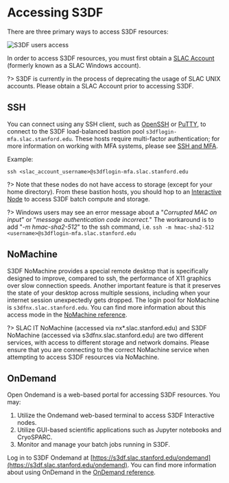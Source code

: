 # Accessing S3DF

There are three primary ways to access S3DF resources:

![S3DF users access](assets/S3DF_users_access.png)

In order to access S3DF resources, you must first obtain a [SLAC Account](accounts.md) (formerly known as a SLAC Windows account).

?> S3DF is currently in the process of deprecating the usage of SLAC UNIX accounts. Please obtain a SLAC Account prior to accessing S3DF.


## SSH

You can connect using any SSH client, such as [OpenSSH](www.openssh.com) or [PuTTY](https://www.chiark.greenend.org.uk/~sgtatham/putty/),
to connect to the S3DF load-balanced bastion pool `s3dflogin-mfa.slac.stanford.edu`.
These hosts require multi-factor authentication; for more information on working with MFA systems,
please see [SSH and MFA](sshmfa_user.md).

Example:
```
ssh <slac_account_username>@s3dflogin-mfa.slac.stanford.edu
```

?> Note that these nodes do not have access to storage (except for your home directory). From these bastion hosts, you should hop to an [Interactive Node](interactive-compute.md#interactive-pools) to access S3DF batch compute and storage.

?> Windows users may see an error message about a "*Corrupted MAC on input*" or "*message authentication code incorrect.*" The workaround is to add "*-m hmac-sha2-512*" to the ssh command, i.e. `ssh -m hmac-sha2-512 <username>@s3dflogin-mfa.slac.stanford.edu`


## NoMachine

S3DF NoMachine provides a special remote desktop that is specifically designed to improve, compared to ssh, the performance of X11 graphics over slow connection speeds. Another important feature is that it preserves the state of your desktop across multiple sessions, including when your internet session unexpectedly gets dropped. The login pool for NoMachine is `s3dfnx.slac.stanford.edu`. You can find more information about this access mode in the [NoMachine reference](reference.md#nomachine).

?> SLAC IT NoMachine (accessed via nx*.slac.stanford.edu) and S3DF NoMachine (accessed via s3dfnx.slac.stanford.edu) are two different services, with access to different storage and network domains. Please ensure that you are connecting to the correct NoMachine service when attempting to access S3DF resources via NoMachine.

## OnDemand

Open Ondemand is a web-based portal for accessing S3DF resources. You may:
1. Utilize the Ondemand web-based terminal to access S3DF Interactive nodes.
2. Utilize GUI-based scientific applications such as Jupyter notebooks and CryoSPARC.
3. Monitor and manage your batch jobs running in S3DF.

Log in to S3DF Ondemand at [https://s3df.slac.stanford.edu/ondemand](https://s3df.slac.stanford.edu/ondemand). You can find more information about using OnDemand in the [OnDemand reference](interactive-compute.md#ondemand).
